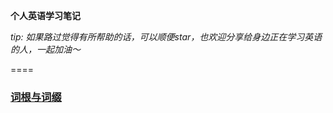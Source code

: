 
**个人英语学习笔记**

*tip: 如果路过觉得有所帮助的话，可以顺便star，也欢迎分享给身边正在学习英语的人，一起加油～*

====

### [词根与词缀](https://github.com/HankJiang/EnglishLearning/blob/main/roots_and_affixes.md)
